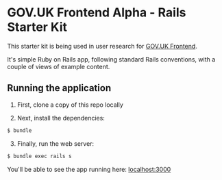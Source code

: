 # GOV.UK Frontend Alpha - Rails Starter Kit

This starter kit is being used in user research for [GOV.UK Frontend](https://github.com/alphagov/govuk_frontend_alpha).

It's simple Ruby on Rails app, following standard Rails conventions, with a couple of views of example content.

## Running the application

1. First, clone a copy of this repo locally

2. Next, install the dependencies:

  ```sh
  $ bundle
  ```

3. Finally, run the web server:

  ```sh
  $ bundle exec rails s
  ```

You'll be able to see the app running here: [localhost:3000](http://localhost:3000/)
